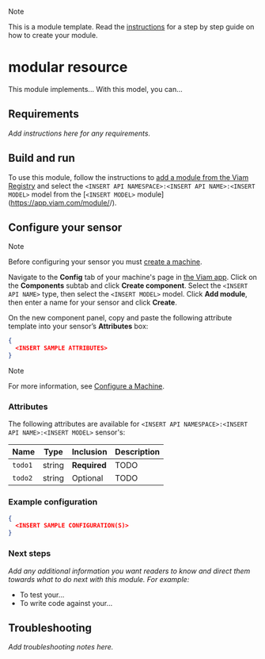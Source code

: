 > [!NOTE]
> This is a module template. Read the [instructions](./Instructions.md) for a step by step guide on how to create your module.


# <INSERT NAME> modular resource

This module implements...
With this model, you can...

## Requirements

_Add instructions here for any requirements._

## Build and run

To use this module, follow the instructions to [add a module from the Viam Registry](https://docs.viam.com/registry/configure/#add-a-modular-resource-from-the-viam-registry) and select the `<INSERT API NAMESPACE>:<INSERT API NAME>:<INSERT MODEL>` model from the [`<INSERT MODEL>` module](https://app.viam.com/module/<INSERT API NAMESPACE>/<INSERT MODEL>).

## Configure your sensor

> [!NOTE]
> Before configuring your sensor you must [create a machine](https://docs.viam.com/manage/fleet/machines/#add-a-new-machine).

Navigate to the **Config** tab of your machine's page in [the Viam app](https://app.viam.com/).
Click on the **Components** subtab and click **Create component**.
Select the `<INSERT API NAME>` type, then select the `<INSERT MODEL>` model.
Click **Add module**, then enter a name for your sensor and click **Create**.

On the new component panel, copy and paste the following attribute template into your sensor’s **Attributes** box:

```json
{
  <INSERT SAMPLE ATTRIBUTES>
}
```

> [!NOTE]
> For more information, see [Configure a Machine](https://docs.viam.com/manage/configuration/).

### Attributes

The following attributes are available for `<INSERT API NAMESPACE>:<INSERT API NAME>:<INSERT MODEL>` sensor's:

| Name    | Type   | Inclusion    | Description |
| ------- | ------ | ------------ | ----------- |
| `todo1` | string | **Required** | TODO        |
| `todo2` | string | Optional     | TODO        |

### Example configuration

```json
{
  <INSERT SAMPLE CONFIGURATION(S)>
}
```

### Next steps

_Add any additional information you want readers to know and direct them towards what to do next with this module._
_For example:_

- To test your...
- To write code against your...

## Troubleshooting

_Add troubleshooting notes here._